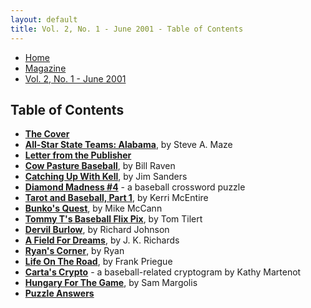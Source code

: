 ```yaml
---
layout: default
title: Vol. 2, No. 1 - June 2001 - Table of Contents
---
```

<nav class="breadcrumb" aria-label="breadcrumbs">
  <ul>
    <li><a href="{{ site.url }}{{ site.baseurl }}/index.html">Home</a></li>
    <li><a href="../magazine-home.html">Magazine</a></li>
    <li class="is-active"><a href="#" aria-current="page">Vol. 2, No. 1 - June 2001</a></li>
  </ul>
</nav>

<section>
  <h1>Table of Contents</h1>

  <ul>
    <li><a href="bi_vol_2_no_1_cover.html"><strong>The Cover</strong></a></li>
    <li><a href="bi_vol_2_no_1_all_alabama_team.html"><strong>All-Star State Teams:  Alabama</strong></a>, by Steve A. Maze</li>
    <li><a href="bi_vol_2_no_1_letter_from_publisher.html"><strong>Letter from the Publisher</strong></a></li>
    <li><a href="bi_vol_2_no_1_cow_pasture.html"><strong>Cow Pasture Baseball</strong></a>, by Bill Raven</li>
    <li><a href="bi_vol_2_no_1_kell.html"><strong>Catching Up With Kell</strong></a>, by Jim Sanders</li>
    <li><a href="bi_vol_2_no_1_diamond_madness.html"><strong>Diamond Madness #4</strong></a> - a baseball crossword puzzle</li>
    <li><a href="bi_vol_2_no_1_tarot_1.html"><strong>Tarot and Baseball, Part 1</strong></a>, by Kerri McEntire</li>
    <li><a href="bi_vol_2_no_1_bunkos_quest.html"><strong>Bunko's Quest</strong></a>, by Mike McCann</li>
    <li><a href="bi_vol_2_no_1_tommy_t.html"><strong>Tommy T's Baseball Flix Pix</strong></a>, by Tom Tilert</li>
    <li><a href="bi_vol_2_no_1_dervil_burlow.html"><strong>Dervil Burlow</strong></a>, by Richard Johnson</li>
    <li><a href="bi_vol_2_no_1_field_for_dreams.html"><strong>A Field For Dreams</strong></a>, by J. K. Richards</li>
    <li><a href="bi_vol_2_no_1_ryans_corner.html"><strong>Ryan's Corner</strong></a>, by Ryan</li>
    <li><a href="bi_vol_2_no_1_life_on_the_road.html"><strong>Life On The Road</strong></a>, by Frank Priegue</li>
    <li><a href="bi_vol_2_no_1_cartas_crypto.html"><strong>Carta's Crypto</strong></a> - a baseball-related cryptogram by Kathy Martenot</li>
    <li><a href="bi_vol_2_no_1_hungary_for_the_game.html"><strong>Hungary For The Game</strong></a>, by Sam Margolis</li>
    <li><a href="bi_vol_2_no_1_puzzle_answers.html"><strong>Puzzle Answers</strong></a></li>
  </ul>

</section>
